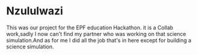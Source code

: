 # Nzululwazi
This was our project for the EPF education Hackathon.
it is a Collab work,sadly I now can't find my partner who was working on that science simulation.And as for me I did all the job that's in here except for building a science simulation.
